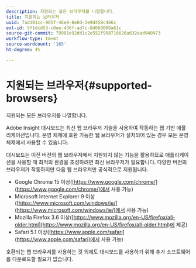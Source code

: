```yaml
---
description: 지원되는 모든 브라우저를 나열합니다.
title: 지원되는 브라우저
uuid: 7add01cc-905f-46e8-8e0d-3e9d458c466c
exl-id: 5f1dcd53-c0ee-436f-ad7c-8d669008a61c
source-git-commit: 79981e92dd1c2e552f958716626a632ead940973
workflow-type: tm+mt
source-wordcount: '165'
ht-degree: 4%

---
```


# 지원되는 브라우저{#supported-browsers}

지원되는 모든 브라우저를 나열합니다.

Adobe Insight 대시보드는 최신 웹 브라우저 기술을 사용하여 작동하는 웹 기반 애플리케이션입니다. 운영 체제에 호환 가능한 웹 브라우저가 설치되어 있는 경우 모든 운영 체제에서 사용할 수 있습니다.

대시보드는 이전 버전의 웹 브라우저에서 지원되지 않는 기능을 활용하므로 애플리케이션을 사용할 때 최적의 환경을 조성하려면 최신 브라우저가 필요합니다. 다양한 버전의 브라우저가 작동하지만 다음 웹 브라우저만 공식적으로 지원됩니다.

* Google Chrome 15 이상([https://www.google.com/chrome/](https://www.google.com/chrome/)에서 사용 가능)
* Microsoft Internet Explorer 9 이상([https://www.microsoft.com/windows/ie/](https://www.microsoft.com/windows/ie/)에서 사용 가능)
* Mozilla Firefox 3.6 이상([https://www.mozilla.org/en-US/firefox/all-older.html](https://www.mozilla.org/en-US/firefox/all-older.html)에 제공)
* Safari 5.1 이상([https://www.apple.com/safari](https://www.apple.com/safari)에서 사용 가능)

호환되는 웹 브라우저를 사용하는 것 외에도 대시보드를 사용하기 위해 추가 소프트웨어를 다운로드할 필요가 없습니다.
